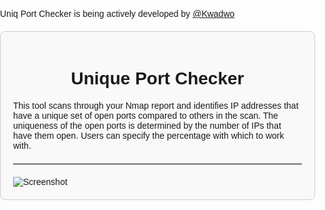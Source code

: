 Uniq Port Checker is being actively developed by [@Kwadwo](https://www.linkedin.com/in/kwadwo-agyei-amoako/)

<!DOCTYPE html>
<html lang="en">
<head>
<meta charset="UTF-8">
<meta name="viewport" content="width=device-width, initial-scale=1.0">
<title>Unique Port Checker</title>
<style>
    body {
        font-family: Arial, sans-serif;
        margin: 0;
        padding: 0;
    }
    .container {
        max-width: 800px;
        margin: 20px auto;
        padding: 20px;
        border: 1px solid #ccc;
        border-radius: 8px;
        background-color: #f9f9f9;
    }
    h1 {
        text-align: center;
    }
    img {
        display: block;
        margin: 0 auto;
        max-width: 100%;
        height: auto;
    }
    hr {
        margin: 20px 0;
        border: none;
        border-top: 1px solid #ccc;
    }
</style>
</head>
<body>

<div class="container">
    <h1>Unique Port Checker</h1>
    <p>This tool scans through your Nmap report and identifies IP addresses that have a unique set of open ports compared to others in the scan. The uniqueness of the open ports is determined by the number of IPs that have them open. Users can specify the percentage with which to work with.</p>
    <hr>
    <img src="https://github.com/kwadamoako/unique_port_checker/assets/137792889/45042960-4dd0-4175-90ba-f334f7d58d13" alt="Screenshot">
</div>

</body>
</html>
